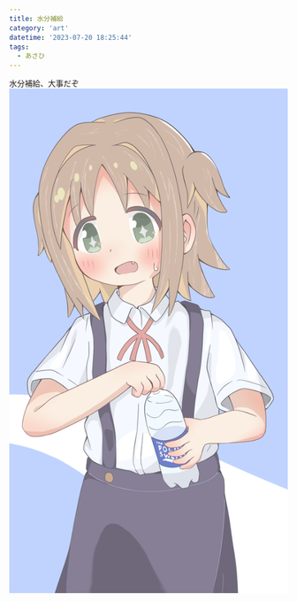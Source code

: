 ```yaml
---
title: 水分補給
category: 'art'
datetime: '2023-07-20 18:25:44'
tags:
  - あさひ
---
```


水分補給、大事だぞ
![img](img/IMG_0881.png)
